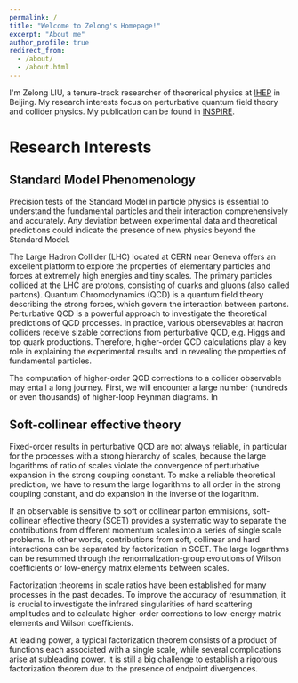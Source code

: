 ```yaml
---
permalink: /
title: "Welcome to Zelong's Homepage!"
excerpt: "About me"
author_profile: true
redirect_from: 
  - /about/
  - /about.html
---
```


I'm Zelong LIU, a tenure-track researcher of theorerical physics at [IHEP](http://english.ihep.cas.cn) in Beijing. My research interests focus on perturbative quantum field theory and collider physics. My publication can be found in [INSPIRE](https://inspirehep.net/authors/1272415). 


Research Interests
======

Standard Model Phenomenology 
------
Precision tests of the Standard Model in particle physics is essential to understand the fundamental particles and their interaction comprehensively and accurately. Any deviation between experimental data and theoretical predictions could indicate the presence of new physics beyond the Standard Model. 

The Large Hadron Collider (LHC) located at CERN near Geneva offers an excellent platform to explore the properties of elementary particles and forces at extremely high energies and tiny scales. The primary particles collided at the LHC are protons, consisting of quarks and gluons (also called partons). Quantum Chromodynamics (QCD) is a quantum field theory describing the strong forces, which govern the interaction between partons. Perturbative QCD is a powerful approach to investigate the theoretical predictions of QCD processes. In practice, various obersevables at hadron colliders receive sizable corrections from perturbative QCD, e.g. Higgs and top quark productions. Therefore, higher-order QCD calculations play a key role in explaining the experimental results and in revealing the properties of fundamental particles.

The computation of higher-order QCD corrections to a collider observable may entail a long journey. First, we will encounter a large number (hundreds or even thousands) of higher-loop Feynman diagrams. In 

Soft-collinear effective theory
------
Fixed-order results in perturbative QCD are not always reliable, in particular for the processes with a strong hierarchy of scales, because the large logarithms of ratio of scales violate the convergence of perturbative expansion in the strong coupling constant. To make a reliable theoretical prediction, we have to resum the large logarithms to all order in the strong coupling constant, and do expansion in the inverse of the logarithm.

If an observable is sensitive to soft or collinear parton emmisions, soft-collinear effective theory (SCET) provides a systematic way to separate the contributions from different momentum scales into a series of single scale problems. In other words, contributions from soft, collinear and hard interactions can be separated by factorization in SCET. The large logarithms can be resummed through the renormalization-group evolutions of Wilson coefficients or low-energy matrix elements between scales. 

Factorization theorems in scale ratios have been established for many processes in the past decades. To improve the accuracy of resummation, it is crucial to investigate the infrared singularities of hard scattering amplitudes and to calculate higher-order corrections to low-energy matrix elements and Wilson coefficients. 

At leading power, a typical factorization theorem consists of a product of functions each associated with a single scale, while several complications arise at subleading power. It is still a big challenge to establish a rigorous factorization theorem due to the presence of endpoint divergences.

